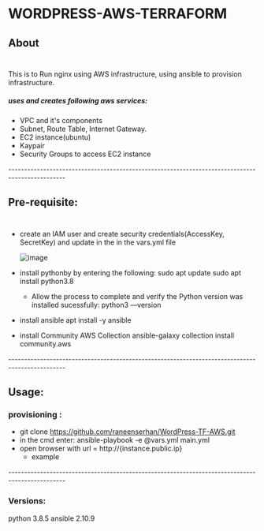 # WORDPRESS-AWS-TERRAFORM <br/>

## About <br/><br/>
This is to Run nginx using AWS infrastructure, using ansible to provision infrastructure.<br/>
##### uses and creates following aws services:<br/>
* VPC and it's components
* Subnet, Route Table, Internet Gateway.
* EC2 instance(ubuntu)
* Kaypair
* Security Groups to access EC2 instance

------------------------------------------------------------------------------------------------<br/>
## Pre-requisite:<br/><br/>
* create an IAM user and create security credentials(AccessKey, SecretKey) and update in the in the vars.yml file 

  ![image](https://user-images.githubusercontent.com/82150368/118038314-a2476480-b377-11eb-8709-099f2f59909d.png)

* install pythonby by entering the following:
  sudo apt update
  sudo apt install python3.8  
  * Allow the process to complete and verify the Python version was installed sucessfully:
  python3 ––version
* install ansible
  apt install -y ansible
* install Community AWS Collection
  ansible-galaxy collection install community.aws
  
------------------------------------------------------------------------------------------------<br/>

## Usage:<br/>
### provisioning :<br/>
* git clone https://github.com/raneenserhan/WordPress-TF-AWS.git
* in the cmd enter: ansible-playbook -e @vars.yml main.yml
* open browser with url = http://{instance.public.ip}
  * example
 

------------------------------------------------------------------------------------------------<br/>
### Versions:
python 3.8.5
ansible 2.10.9

